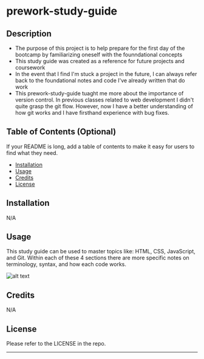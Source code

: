 # prework-study-guide

## Description


- The purpose of this project is to help prepare for the first day of the bootcamp by familiarizing oneself with the founndational concepts
- This study guide was created as a reference for future projects and coursework
- In the event that I find I'm stuck a project in the future, I can always refer back to the foundational notes and code I've already written that do work
- This prework-study-guide tuaght me more about the importance of version control. In previous classes related to web development I didn't quite grasp the git flow. However, now I have a better understanding of how git works and I have firsthand experience with bug fixes.

## Table of Contents (Optional)

If your README is long, add a table of contents to make it easy for users to find what they need.

- [Installation](#installation)
- [Usage](#usage)
- [Credits](#credits)
- [License](#license)

## Installation

N/A

## Usage

This study guide can be used to master topics like: HTML, CSS, JavaScript, and Git. Within each of these 4 sections there are more specific notes on terminology, syntax, and how each code works.

![alt text](assets/images/screenshot.png)

## Credits

N/A

## License

Please refer to the LICENSE in the repo.

---

